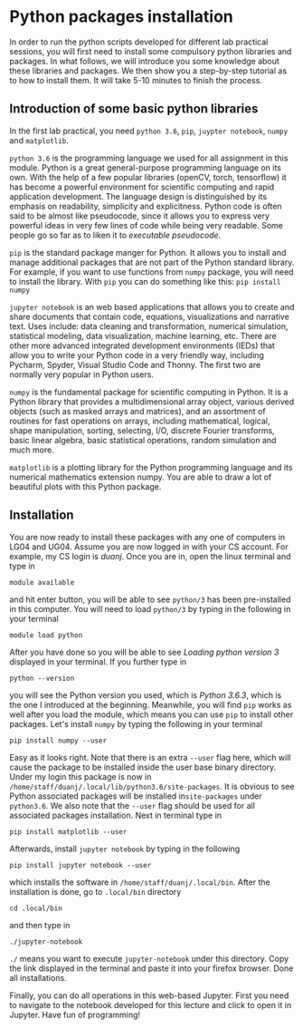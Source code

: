 # Python packages installation 

In order to run the python scripts developed for different lab practical sessions, you will first need to install some compulsory python libraries and packages.  In what follows, we will introduce you some knowledge about these libraries and packages. We then show you a step-by-step tutorial as to how to install them.  It will take 5-10 minutes to finish the process. 


##  Introduction of some basic python libraries
In the first lab practical, you need `python 3.6`,  `pip`, `juypter notebook`, `numpy` and `matplotlib`. 

`python 3.6` is the programming language we used for all assignment in this module. Python is a great general-purpose programming language on its own. With the help of a few popular libraries (openCV, torch, tensorflow) it has become a powerful environment for scientific computing and rapid application development. The language design is distinguished by its emphasis on readability, simplicity and explicitness. Python code is often said to be almost like pseudocode, since it allows you to express very powerful ideas in very few lines of code while being very readable. Some people go so far as to liken it to _executable pseudocode_.

`pip` is the standard package manger for Python. It allows you to install and manage additional packages that are not part of the Python standard library.  For example, if you want to use functions from `numpy` package, you will need to install the library. With `pip` you can do something like this: `pip install numpy`

`jupyter notebook` is an web based applications that allows you to create and share documents that contain code, equations, visualizations and narrative text. Uses include: data cleaning and transformation, numerical simulation, statistical modeling, data visualization, machine learning, etc. There are other more advanced integrated development environments (IEDs) that allow you to write your Python code in a very friendly way, including Pycharm, Spyder, Visual Studio Code and Thonny. The first two are normally very popular in Python users. 

`numpy` is the fundamental package for scientific computing in Python. It is a Python library that provides a multidimensional array object, various derived objects (such as masked arrays and matrices), and an assortment of routines for fast operations on arrays, including mathematical, logical, shape manipulation, sorting, selecting, I/O, discrete Fourier transforms, basic linear algebra, basic statistical operations, random simulation and much more. 

`matplotlib` is a plotting library for the Python programming language and its numerical mathematics extension numpy. You are able to draw a lot of beautiful plots with this Python package. 

## Installation 
You are now ready to install these packages with any one of computers in LG04 and UG04. Assume you are now logged in with your CS account. For example, my CS login is *duanj*. Once you are in, open the linux terminal and type in 

`module available`

and hit enter button, you will be able to see `python/3` has been pre-installed in this computer. You will need to load `python/3` by typing in the following in your terminal

`module load python` 

 After you have done so you will be able to see *Loading python version 3* displayed in your terminal. If you further type in 

`python --version`

you will see the Python version you used, which is *Python 3.6.3*, which is the one I introduced at the beginning. Meanwhile, you will find `pip` works as well after you load the module, which means you can use `pip` to install other packages. Let's install `numpy` by typing the following in your terminal

`pip install numpy --user` 

Easy as it looks right. Note that there is an extra `--user` flag here, which will cause the package to be installed inside the user base binary directory.  Under my login this package is now in `/home/staff/duanj/.local/lib/python3.6/site-packages`. It is obvious to see Python associated packages will be installed in`site-packages` under `python3.6`. We also note that the `--user` flag should be used for all associated packages installation. Next in terminal type in 

`pip install matplotlib --user`

Afterwards, install `jupyter notebook` by typing in the following

`pip install jupyter notebook --user`

which installs the software in `/home/staff/duanj/.local/bin`. After the installation is done, go to `.local/bin` directory

`cd .local/bin` 

and then type in

`./jupyter-notebook`

`./` means you want to execute `jupyter-notebook` under this directory.  Copy the link displayed in the terminal and paste it into your firefox browser. Done all installations. 

Finally, you can do all operations in this web-based Jupyter. First you need to navigate to the notebook developed for this lecture and click to open it in Jupyter. Have fun of programming!
